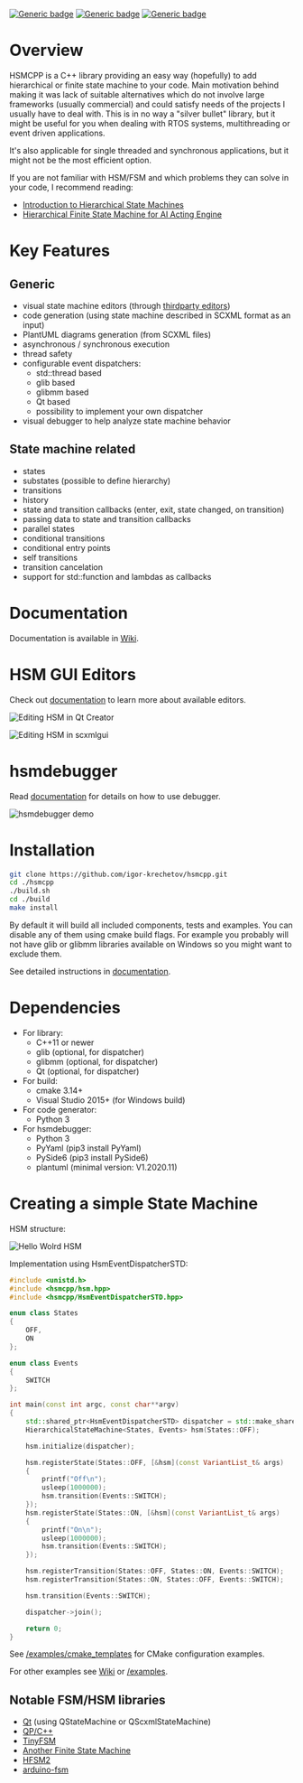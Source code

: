 [![Generic badge](https://img.shields.io/badge/changelog-v0.17.0-green.svg)](https://github.com/igor-krechetov/hsmcpp/blob/main/CHANGELOG.md)
[![Generic badge](https://img.shields.io/badge/license-MIT-blue.svg)](https://github.com/igor-krechetov/hsmcpp/blob/main/LICENSE)
[![Generic badge](https://img.shields.io/badge/documentation-green.svg)](https://github.com/igor-krechetov/hsmcpp/wiki)

# Overview
HSMCPP is a C++ library providing an easy way (hopefully) to add hierarchical or finite state machine to your code. Main motivation behind making it was lack of suitable alternatives which do not involve large frameworks (usually commercial) and could satisfy needs of the projects I usually have to deal with. This is in no way a "silver bullet" library, but it might be useful for you when dealing with RTOS systems, multithreading or event driven applications.

It's also applicable for single threaded and synchronous applications, but it might not be the most efficient option.

If you are not familiar with HSM/FSM and which problems they can solve in your code, I recommend reading:
- [Introduction to Hierarchical State Machines](https://barrgroup.com/embedded-systems/how-to/introduction-hierarchical-state-machines)
- [Hierarchical Finite State Machine for AI Acting Engine](https://towardsdatascience.com/hierarchical-finite-state-machine-for-ai-acting-engine-9b24efc66f2)

# Key Features
## Generic
- visual state machine editors (through [thirdparty editors](https://github.com/igor-krechetov/hsmcpp/wiki/Code-Generation#scxml-editors))
- code generation (using state machine described in SCXML format as an input)
- PlantUML diagrams generation (from SCXML files)
- asynchronous / synchronous execution
- thread safety
- configurable event dispatchers:
  - std::thread based
  - glib based
  - glibmm based
  - Qt based
  - possibility to implement your own dispatcher
- visual debugger to help analyze state machine behavior

## State machine related
- states
- substates (possible to define hierarchy)
- transitions
- history
- state and transition callbacks (enter, exit, state changed, on transition)
- passing data to state and transition callbacks
- parallel states
- conditional transitions
- conditional entry points
- self transitions
- transition cancelation
- support for std::function and lambdas as callbacks

# Documentation
Documentation is available in [Wiki](https://github.com/igor-krechetov/hsmcpp/wiki).


# HSM GUI Editors
Check out [documentation](https://github.com/igor-krechetov/hsmcpp/wiki/Code-Generation#scxml-editors) to learn more about available editors.

![Editing HSM in Qt Creator](https://github.com/igor-krechetov/hsmcpp/blob/main/doc/wiki/editors/editor_qt.png)

![Editing HSM in scxmlgui](https://github.com/igor-krechetov/hsmcpp/blob/main/doc/wiki/editors/editor_scxmlgui.png)


# hsmdebugger
Read [documentation](https://github.com/igor-krechetov/hsmcpp/wiki/hsmdebugger) for details on how to use debugger.

![hsmdebugger demo](https://github.com/igor-krechetov/hsmcpp/blob/main/doc/readme/hsmdebugger_demo.gif)


# Installation
```bash
git clone https://github.com/igor-krechetov/hsmcpp.git
cd ./hsmcpp
./build.sh
cd ./build
make install
```
By default it will build all included components, tests and examples. You can disable any of them using cmake build flags. For example you probably will not have glib or glibmm libraries available on Windows so you might want to exclude them.

See detailed instructions in [documentation](https://github.com/igor-krechetov/hsmcpp/wiki/Getting-Started#building).

# Dependencies
- For library:
  - C++11 or newer
  - glib (optional, for dispatcher)
  - glibmm (optional, for dispatcher)
  - Qt (optional, for dispatcher)
- For build:
  - cmake 3.14+
  - Visual Studio 2015+ (for Windows build)
- For code generator:
  - Python 3
- For hsmdebugger:
  - Python 3
  - PyYaml (pip3 install PyYaml)
  - PySide6 (pip3 install PySide6)
  - plantuml (minimal version: V1.2020.11)

# Creating a simple State Machine
HSM structure:

![Hello Wolrd HSM](https://github.com/igor-krechetov/hsmcpp/wiki/doc/wiki/00_helloworld.png)

Implementation using HsmEventDispatcherSTD:
```C++
#include <unistd.h>
#include <hsmcpp/hsm.hpp>
#include <hsmcpp/HsmEventDispatcherSTD.hpp>

enum class States
{
    OFF,
    ON
};

enum class Events
{
    SWITCH
};

int main(const int argc, const char**argv)
{
    std::shared_ptr<HsmEventDispatcherSTD> dispatcher = std::make_shared<HsmEventDispatcherSTD>();
    HierarchicalStateMachine<States, Events> hsm(States::OFF);

    hsm.initialize(dispatcher);

    hsm.registerState(States::OFF, [&hsm](const VariantList_t& args)
    {
        printf("Off\n");
        usleep(1000000);
        hsm.transition(Events::SWITCH);
    });
    hsm.registerState(States::ON, [&hsm](const VariantList_t& args)
    {
        printf("On\n");
        usleep(1000000);
        hsm.transition(Events::SWITCH);
    });

    hsm.registerTransition(States::OFF, States::ON, Events::SWITCH);
    hsm.registerTransition(States::ON, States::OFF, Events::SWITCH);

    hsm.transition(Events::SWITCH);

    dispatcher->join();

    return 0;
}
```

See [/examples/cmake_templates](https://github.com/igor-krechetov/hsmcpp/tree/main/examples/cmake_templates) for CMake configuration examples.

For other examples see [Wiki](https://github.com/igor-krechetov/hsmcpp/wiki/Getting-Started) or [/examples](https://github.com/igor-krechetov/hsmcpp/tree/main/examples).


## Notable FSM/HSM libraries
- [Qt](https://github.com/qt/qtscxml) (using QStateMachine or QScxmlStateMachine)
- [QP/C++](https://github.com/QuantumLeaps/qpcpp)
- [TinyFSM](https://github.com/digint/tinyfsm)
- [Another Finite State Machine](https://github.com/zmij/afsm)
- [HFSM2](https://github.com/andrew-gresyk/HFSM2)
- [arduino-fsm](https://github.com/jonblack/arduino-fsm)